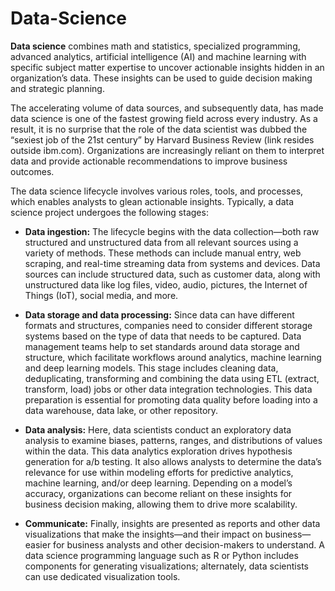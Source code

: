 # Data-Science

**Data science** combines math and statistics, specialized programming, advanced analytics, artificial intelligence (AI) and machine learning with specific subject matter expertise to uncover actionable insights hidden in an organization’s data. These insights can be used to guide decision making and strategic planning.

The accelerating volume of data sources, and subsequently data, has made data science is one of the fastest growing field across every industry. As a result, it is no surprise that the role of the data scientist was dubbed the “sexiest job of the 21st century” by Harvard Business Review (link resides outside ibm.com). Organizations are increasingly reliant on them to interpret data and provide actionable recommendations to improve business outcomes.

The data science lifecycle involves various roles, tools, and processes, which enables analysts to glean actionable insights. Typically, a data science project undergoes the following stages:

- **Data ingestion:** The lifecycle begins with the data collection—both raw structured and unstructured data from all relevant sources using a variety of methods. These methods can include manual entry, web scraping, and real-time streaming data from systems and devices. Data sources can include structured data, such as customer data, along with unstructured data like log files, video, audio, pictures, the Internet of Things (IoT), social media, and more.
  
- **Data storage and data processing:** Since data can have different formats and structures, companies need to consider different storage systems based on the type of data that needs to be captured. Data management teams help to set standards around data storage and structure, which facilitate workflows around analytics, machine learning and deep learning models. This stage includes cleaning data, deduplicating, transforming and combining the data using ETL (extract, transform, load) jobs or other data integration technologies. This data preparation is essential for promoting data quality before loading into a data warehouse, data lake, or other repository.
  
- **Data analysis:** Here, data scientists conduct an exploratory data analysis to examine biases, patterns, ranges, and distributions of values within the data. This data analytics exploration drives hypothesis generation for a/b testing. It also allows analysts to determine the data’s relevance for use within modeling efforts for predictive analytics, machine learning, and/or deep learning. Depending on a model’s accuracy, organizations can become reliant on these insights for business decision making, allowing them to drive more scalability.
  
- **Communicate:** Finally, insights are presented as reports and other data visualizations that make the insights—and their impact on business—easier for business analysts and other decision-makers to understand. A data science programming language such as R or Python includes components for generating visualizations; alternately, data scientists can use dedicated visualization tools.
